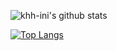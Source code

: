 ![khh-ini's github stats](https://github-readme-stats.vercel.app/api?username=khh-ini)

[![Top Langs](https://github-readme-stats.vercel.app/api/top-langs/?username=khh-ini)](https://github.com/anuraghazra/github-readme-stats)
